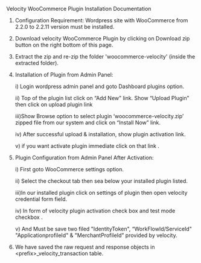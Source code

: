 
Velocity WooCommerce Plugin Installation Documentation

1)	Configuration Requirement: Wordpress site with WooCommerce from 2.2.0 to 2.2.11 version must be installed.

2)	Download velocity WooCommerce Plugin by clicking on Download zip button on the right bottom of this page.

3)  Extract the zip and re-zip the folder 'woocommerce-velocity' (inside the extracted folder). 


4)  Installation of Plugin from Admin Panel:

    i)	Login wordpress admin panel and goto Dashboard plugins option.

    ii)	Top of the plugin list click on “Add New” link. Show “Upload Plugin” then click on upload plugin link

    iii)Show Browse option to select plugin ‘woocommerce-velocity.zip’ zipped file from our system and click on “Install Now” link.

    iv)	After successful upload & installation, show plugin activation link.

    v)	if you want activate plugin immediate click on that link .


5)  Plugin Configuration from Admin Panel After Activation:

    i)	First goto WooCommerce settings option.

    ii)	Select the checkout tab then sea below your installed plugin listed.

    iii)In our installed plugin click on settings of plugin then open velocity
            credential form field.

    iv)	In form of velocity plugin activation check box and test mode checkbox .

    v)	And Must be save two filed "IdentityToken", “WorkFlowId/ServiceId" "ApplicationprofileId" & "MerchantProfileId”  provided by velocity. 

6) We have saved the raw request and response objects in &lt;prefix&gt;_velocity_transaction table.